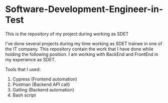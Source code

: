 # Software-Development-Engineer-in-Test
This is the repository of my project during working as SDET

I've done several projects during my time working as SDET trainee in one of the IT company. This repository contain the work that I have done while holding the following position. I am working with BackEnd and FrontEnd in my experience as SDET.

Tools that I used:
1. Cypress (Frontend automation)
2. Postman (Backend API call)
3. Gatling (Backend automation)
4. Bash script
